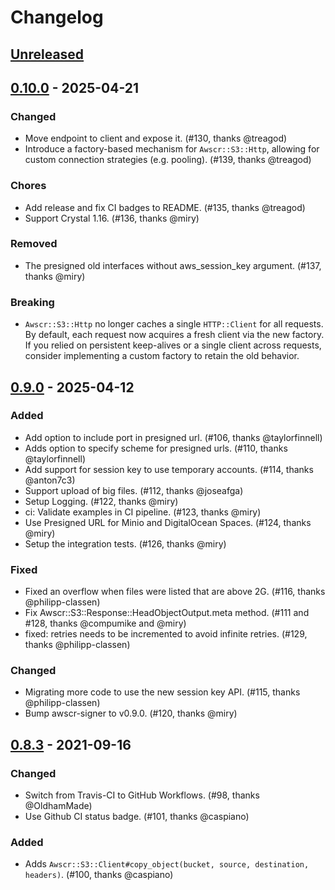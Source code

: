 # Changelog

## [Unreleased]

## [0.10.0] - 2025-04-21

### Changed

- Move endpoint to client and expose it. (#130, thanks @treagod)
- Introduce a factory-based mechanism for `Awscr::S3::Http`, allowing for custom connection strategies (e.g. pooling). (#139, thanks @treagod)

### Chores

- Add release and fix CI badges to README. (#135, thanks @treagod)
- Support Crystal 1.16. (#136, thanks @miry)

### Removed

- The presigned old interfaces without aws_session_key argument. (#137, thanks @miry)

### Breaking

- `Awscr::S3::Http` no longer caches a single `HTTP::Client` for all requests. By default, each request now acquires a fresh client via the new factory. If you relied on persistent keep-alives or a single client across requests, consider implementing a custom factory to retain the old behavior.

## [0.9.0] - 2025-04-12

### Added

- Add option to include port in presigned url. (#106, thanks @taylorfinnell)
- Adds option to specify scheme for presigned urls. (#110, thanks @taylorfinnell)
- Add support for session key to use temporary accounts. (#114, thanks @anton7c3)
- Support upload of big files. (#112, thanks @joseafga)
- Setup Logging. (#122, thanks @miry)
- ci: Validate examples in CI pipeline. (#123, thanks @miry)
- Use Presigned URL for Minio and DigitalOcean Spaces. (#124, thanks @miry)
- Setup the integration tests. (#126, thanks @miry)

### Fixed

- Fixed an overflow when files were listed that are above 2G. (#116, thanks @philipp-classen)
- Fix Awscr::S3::Response::HeadObjectOutput.meta method. (#111 and #128, thanks @compumike and @miry)
- fixed: retries needs to be incremented to avoid infinite retries. (#129, thanks @philipp-classen)

### Changed

- Migrating more code to use the new session key API. (#115, thanks @philipp-classen)
- Bump awscr-signer to v0.9.0. (#120, thanks @miry)

## [0.8.3] - 2021-09-16

### Changed

- Switch from Travis-CI to GitHub Workflows. (#98, thanks @OldhamMade)
- Use Github CI status badge. (#101, thanks @caspiano)

### Added

- Adds `Awscr::S3::Client#copy_object(bucket, source, destination, headers)`. (#100, thanks @caspiano)

[Unreleased]: https://github.com/taylorfinnell/awscr-s3/compare/v0.10.0...HEAD
[0.10.0]: https://github.com/taylorfinnell/awscr-s3/compare/v0.9.0...v0.10.0
[0.9.0]: https://github.com/taylorfinnell/awscr-s3/compare/v0.8.3...v0.9.0
[0.8.3]: https://github.com/taylorfinnell/awscr-s3/compare/v0.8.2...v0.8.3
